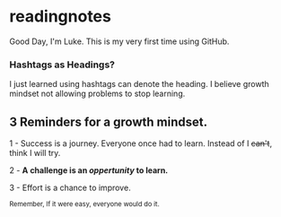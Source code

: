 # readingnotes
Good Day, I'm Luke. This is my very first time using GitHub. 
### Hashtags as Headings? 
I just learned using hashtags can denote the heading. 
I believe growth mindset not allowing problems to stop learning. 
## 3 Reminders for a growth mindset. 

1 - Success is a journey. Everyone once had to learn. Instead of I ~~can't~~, think I will try. 

2 - **A challenge is an _oppertunity_ to learn.** 

3 - Effort is a chance to improve. 

<sub> Remember, If it were easy, everyone would do it. </sub> 
